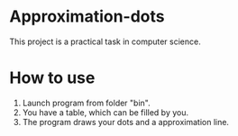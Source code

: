 # Approximation-dots
This project is a practical task in computer science.
# How to use
<ol>
  <li>Launch program from folder "bin".</li>
  <li>You have a table, which can be filled by you.</li>
  <li>The program draws your dots and a approximation line.</li>
</ol>
